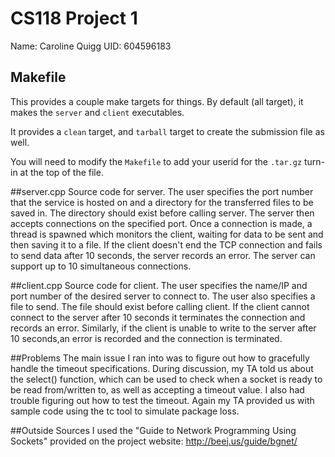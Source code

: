 # CS118 Project 1
Name: Caroline Quigg
UID: 604596183

## Makefile

This provides a couple make targets for things.
By default (all target), it makes the `server` and `client` executables.

It provides a `clean` target, and `tarball` target to create the submission file as well.

You will need to modify the `Makefile` to add your userid for the `.tar.gz` turn-in at the top of the file.

##server.cpp
Source code for server. The user specifies the port number that the service is hosted on and a directory for the transferred files to be saved in. The directory should exist before calling server. The server then accepts connections on the specified port. Once a connection is made, a thread is spawned which monitors the client, waiting for data to be sent and then saving it to a file. If the client doesn't end the TCP connection and fails to send data after 10 seconds, the server records an error. The server can support up to 10 simultaneous connections.

##client.cpp
Source code for client. The user specifies the name/IP and port number of the desired server to connect to. The user also specifies a file to send. The file should exist before calling client. If the client cannot connect to the server after 10 seconds it terminates the connection and records an error. Similarly, if the client is unable to write to the server after 10 seconds,an error is recorded and the connection is terminated. 

##Problems
The main issue I ran into was to figure out how to gracefully handle the timeout specifications. During discussion, my TA told us about the select() function, which can be used to check when a socket is ready to be read from/written to, as well as accepting a timeout value. I also had trouble figuring out how to test the timeout. Again my TA provided us with sample code using the tc tool to simulate package loss. 

##Outside Sources
I used the "Guide to Network Programming Using Sockets" provided on the project website:
http://beej.us/guide/bgnet/

